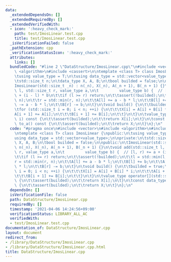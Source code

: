 ```yaml
---
data:
  _extendedDependsOn: []
  _extendedRequiredBy: []
  _extendedVerifiedWith:
  - icon: ':heavy_check_mark:'
    path: test/ImosLinear.test.cpp
    title: test/ImosLinear.test.cpp
  _isVerificationFailed: false
  _pathExtension: cpp
  _verificationStatusIcon: ':heavy_check_mark:'
  attributes:
    links: []
  bundledCode: "#line 2 \"DataStructure/ImosLinear.cpp\"\n#include <vector>\n#include\
    \ <algorithm>\n#include <cassert>\n\ntemplate <class T> class ImosLinear {\npublic:\n\
    \tusing value_type = T;\n\tusing data_type = std::vector<value_type>;\n\nprivate:\n\
    \tstd::size_t n;\n\tdata_type X, A, B;\n\tbool builded = false;\n\npublic:\n\t\
    ImosLinear(std::size_t _n) : n(_n), X(_n), A(_n + 1), B(_n + 1) {}\n\tvoid add(std::size_t\
    \ l, std::size_t r, value_type a,\n\t         value_type b) {  // [l, r) += a\
    \ + (i - l) * b\n\t\tif (l >= r) return;\n\t\tassert(!builded);\n\t\tl = std::min(l,\
    \ n);\n\t\tr = std::min(r, n);\n\t\tA[l] += a - b * l;\n\t\tB[l] += b;\n\t\tA[r]\
    \ -= a - b * l;\n\t\tB[r] -= b;\n\t}\n\tvoid build() {\n\t\tbuilded = true;\n\t\
    \tfor (std::size_t i = 0; i < n; ++i) {\n\t\t\tX[i] = A[i] + B[i] * i;\n\t\t\t\
    A[i + 1] += A[i];\n\t\t\tB[i + 1] += B[i];\n\t\t}\n\t}\n\tvalue_type operator[](std::size_t\
    \ i) const {\n\t\tassert(builded);\n\t\treturn X[i];\n\t}\n\tconst data_type&\
    \ to_a() const {\n\t\tassert(builded);\n\t\treturn X;\n\t}\n};\n"
  code: "#pragma once\n#include <vector>\n#include <algorithm>\n#include <cassert>\n\
    \ntemplate <class T> class ImosLinear {\npublic:\n\tusing value_type = T;\n\t\
    using data_type = std::vector<value_type>;\n\nprivate:\n\tstd::size_t n;\n\tdata_type\
    \ X, A, B;\n\tbool builded = false;\n\npublic:\n\tImosLinear(std::size_t _n) :\
    \ n(_n), X(_n), A(_n + 1), B(_n + 1) {}\n\tvoid add(std::size_t l, std::size_t\
    \ r, value_type a,\n\t         value_type b) {  // [l, r) += a + (i - l) * b\n\
    \t\tif (l >= r) return;\n\t\tassert(!builded);\n\t\tl = std::min(l, n);\n\t\t\
    r = std::min(r, n);\n\t\tA[l] += a - b * l;\n\t\tB[l] += b;\n\t\tA[r] -= a - b\
    \ * l;\n\t\tB[r] -= b;\n\t}\n\tvoid build() {\n\t\tbuilded = true;\n\t\tfor (std::size_t\
    \ i = 0; i < n; ++i) {\n\t\t\tX[i] = A[i] + B[i] * i;\n\t\t\tA[i + 1] += A[i];\n\
    \t\t\tB[i + 1] += B[i];\n\t\t}\n\t}\n\tvalue_type operator[](std::size_t i) const\
    \ {\n\t\tassert(builded);\n\t\treturn X[i];\n\t}\n\tconst data_type& to_a() const\
    \ {\n\t\tassert(builded);\n\t\treturn X;\n\t}\n};\n"
  dependsOn: []
  isVerificationFile: false
  path: DataStructure/ImosLinear.cpp
  requiredBy: []
  timestamp: '2021-04-06 14:24:56+09:00'
  verificationStatus: LIBRARY_ALL_AC
  verifiedWith:
  - test/ImosLinear.test.cpp
documentation_of: DataStructure/ImosLinear.cpp
layout: document
redirect_from:
- /library/DataStructure/ImosLinear.cpp
- /library/DataStructure/ImosLinear.cpp.html
title: DataStructure/ImosLinear.cpp
---
```

